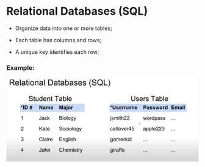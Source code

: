 # Relational Databases (SQL)

- Organize data into one or more tables;

- Each table has columns and rows;

- A unique key identifies each row;

### Example:

<img src='./assets/relationalEx.png' />

